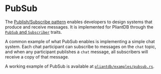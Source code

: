 # PubSub

The [Publish/Subscribe pattern](https://en.wikipedia.org/wiki/Publish%E2%80%93subscribe_pattern) enables developers to design systems that produce and receive messages. It is implemented for PliantDB through the [`PubSub` and `Subscriber`](../../traits/pubsub.md) traits.

A common example of what PubSub enables is implementing a simple chat system. Each chat participant can subscribe to messages on the `chat` topic, and when any participant publishes a `chat` message, all subscribers will receive a copy of that message.

A working example of PubSub is available at [`pliantdb/examples/pubsub.rs`](https://github.com/khonsulabs/pliantdb/blob/main/pliantdb/examples/pubsub.rs).
